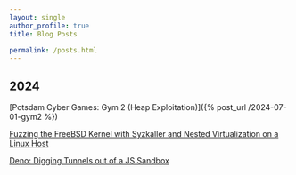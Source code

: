 ```yaml
---
layout: single
author_profile: true
title: Blog Posts

permalink: /posts.html
---
```



## 2024

[Potsdam Cyber Games: Gym 2 (Heap Exploitation)]({% post_url /2024-07-01-gym2 %})

[Fuzzing the FreeBSD Kernel with Syzkaller and Nested Virtualization on a Linux Host](https://secfault-security.com/blog/fuzzing_freebsd.html)

[Deno: Digging Tunnels out of a JS Sandbox](https://secfault-security.com/blog/deno.html)

